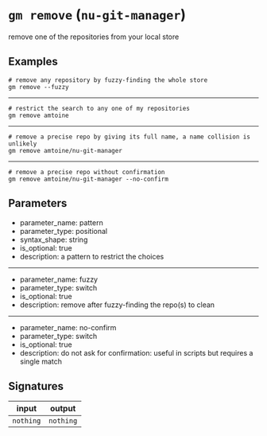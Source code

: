 # `gm remove` (`nu-git-manager`)
remove one of the repositories from your local store

## Examples
```nushell
# remove any repository by fuzzy-finding the whole store
gm remove --fuzzy
```
---
```nushell
# restrict the search to any one of my repositories
gm remove amtoine
```
---
```nushell
# remove a precise repo by giving its full name, a name collision is unlikely
gm remove amtoine/nu-git-manager
```
---
```nushell
# remove a precise repo without confirmation
gm remove amtoine/nu-git-manager --no-confirm
```

## Parameters
- parameter_name: pattern
- parameter_type: positional
- syntax_shape: string
- is_optional: true
- description: a pattern to restrict the choices
---
- parameter_name: fuzzy
- parameter_type: switch
- is_optional: true
- description: remove after fuzzy-finding the repo(s) to clean
---
- parameter_name: no-confirm
- parameter_type: switch
- is_optional: true
- description: do not ask for confirmation: useful in scripts but requires a single match

## Signatures
| input     | output    |
| --------- | --------- |
| `nothing` | `nothing` |
